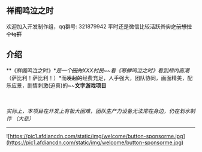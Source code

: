 ## 祥阁鸣泣之时

欢迎加入开发制作组，qq群号: 321879942
平时还是微信比较活跃~~其实之前想拉个tg群~~

## 介绍


**《祥阁鸣泣之时》**是一个~~因为~~*XXX村民*~~看《寒蝉鸣泣之时》看到颅内高潮*（萨比利！萨比利！）*而~~发起的~~经费充足，人手强大，团队协同，画面精美，配乐应景，剧情刺激(迫真)的~~**文字游戏项目**</br></br></br>

*实际上，本项目在开发上有极大困难，团队生产力设备无法常在身边，仍在划水制作 （大悲）*

----------

![https://pic1.afdiancdn.com/static/img/welcome/button-sponsorme.jpg](https://pic1.afdiancdn.com/static/img/welcome/button-sponsorme.jpg)
